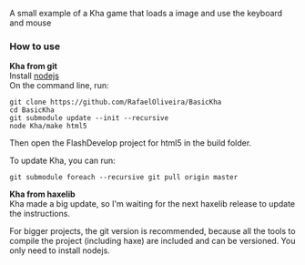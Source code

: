 A small example of a Kha game that loads a image and use the keyboard and mouse

### How to use

**Kha from git**  
Install [nodejs]  
On the command line, run:
```
git clone https://github.com/RafaelOliveira/BasicKha  
cd BasicKha  
git submodule update --init --recursive
node Kha/make html5
```
Then open the FlashDevelop project for html5 in the build folder.

To update Kha, you can run:  
```
git submodule foreach --recursive git pull origin master
```

**Kha from haxelib**  
Kha made a big update, so I'm waiting for the next haxelib release to update the instructions.  

For bigger projects, the git version is recommended, because all the tools to compile the project (including haxe) are included and can be versioned. You only need to install nodejs.

[nodejs]:https://nodejs.org
